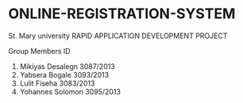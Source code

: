 # ONLINE-REGISTRATION-SYSTEM

St. Mary university
RAPID APPLICATION DEVELOPMENT PROJECT

Group Members 			ID
1. Mikiyas Desalegn		3087/2013
2. Yabsera Bogale		3093/2013	    
3. Lulit Fiseha			3083/2013
4. Yohannes Solomon		3095/2013



